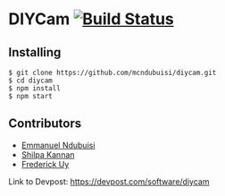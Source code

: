 # DIYCam [![Build Status](https://travis-ci.org/mcndubuisi/diycam.svg?branch=master)](https://travis-ci.org/mcndubuisi/diycam)

## Installing

```
$ git clone https://github.com/mcndubuisi/diycam.git
$ cd diycam
$ npm install
$ npm start
```

## Contributors

- [Emmanuel Ndubuisi](https://linkedin.com/in/emmanuel-ndubuisi)
- [Shilpa Kannan](https://linkedin.com/in/shilpa-kannan-9831a3177)
- [Frederick Uy](https://www.linkedin.com/in/frederick-uy-15b50b16b)

Link to Devpost: https://devpost.com/software/diycam 
